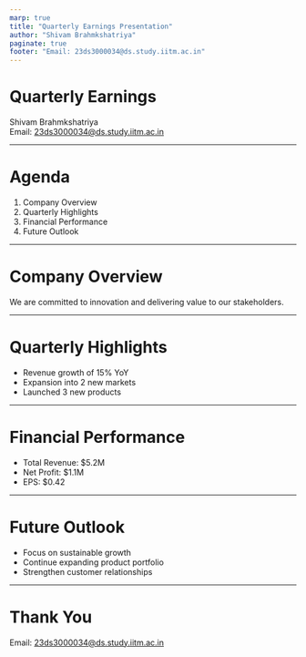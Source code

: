 ```yaml
---
marp: true
title: "Quarterly Earnings Presentation"
author: "Shivam Brahmkshatriya"
paginate: true
footer: "Email: 23ds3000034@ds.study.iitm.ac.in"
---
```


# Quarterly Earnings

Shivam Brahmkshatriya  
Email: 23ds3000034@ds.study.iitm.ac.in  

---

# Agenda

1. Company Overview  
2. Quarterly Highlights  
3. Financial Performance  
4. Future Outlook  

---

# Company Overview

We are committed to innovation and delivering value to our stakeholders.  

---

# Quarterly Highlights

- Revenue growth of 15% YoY  
- Expansion into 2 new markets  
- Launched 3 new products  

---

# Financial Performance

- Total Revenue: $5.2M  
- Net Profit: $1.1M  
- EPS: $0.42  

---

# Future Outlook

- Focus on sustainable growth  
- Continue expanding product portfolio  
- Strengthen customer relationships  

---

<!-- _backgroundImage: url('bg-architecture.jpg') -->
<!-- _backgroundSize: cover -->
<!-- _class: lead -->

# Thank You  

Email: 23ds3000034@ds.study.iitm.ac.in

